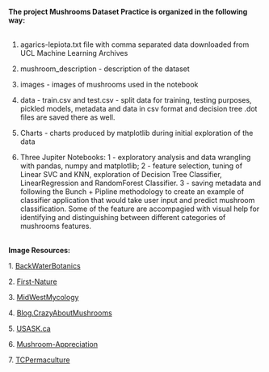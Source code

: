 <b>The project Mushrooms Dataset Practice is organized in the following way: </b><br><br>

1. agarics-lepiota.txt file with comma separated data downloaded from UCL Machine Learning Archives<br>

2. mushroom_description - description of the dataset <br>

3. images - images of mushrooms used in the notebook <br>

4. data - train.csv and test.csv - split data for training, testing purposes, pickled models, metadata and data in csv format and decision tree .dot files are saved there as well. <br>

5. Charts - charts produced by matplotlib during initial exploration of the data <br>

6. Three Jupiter Notebooks: 1 - exploratory analysis and data wrangling with pandas, numpy and matplotlib; 2 - feature selection, tuning of Linear SVC and KNN, exploration of  Decision Tree Classifier, LinearRegression and RandomForest Classifier. 3 - saving metadata and following the Bunch + Pipline methodology to create an example of classifier application that would take user input and predict mushroom classification. Some of the feature are accompagied with visual help for identifying and distinguishing between different categories of mushrooms features. <br><br>


<b>Image Resources:</b><br>

<p>1. <a href=“https://backwaterbotanics.files.wordpress.com/2014/06/8a75c-parts-of-a-mushroom.gif, https://www.google.com/imgres?imgurl=https%3A%2F%2Fbackwaterbotanics.files.wordpress.com%2F2014%2F06%2F8a75c-parts-of-a-mushroom.gif&imgrefurl=https%3A%2F%2Fbackwaterbotanics.wordpress.com%2F2014%2F06%2F17%2Fmedicinal-mushrooms%2F&docid=ZTvynz3LNbye0M&tbnid=VQ4tS7IRvAZ3UM%3A&vet=10ahUKEwjtosXj_-PTAhUG2yYKHeG7AL4QMwhwKEEwQQ..i&w=575&h=377&bih=700&biw=1345&q=what%20is%20veil%20in%20a%20mushroom&ved=0ahUKEwjtosXj_-PTAhUG2yYKHeG7AL4QMwhwKEEwQQ&iact=mrc&uact=8”>BackWaterBotanics</a></p>
<p>2. <a href=“http://www.first-nature.com/fungi/cystoderma-amianthinum.php”>First-Nature</a></p>
<p>3. <a href=“http://www.midwestmycology.org/images/identification%20images/mushroom%20veils.jpg”>MidWestMycology</a></p>
<p>4. <a href=“http://blog.crazyaboutmushrooms.com/identify-agaricus-mushrooms/”>Blog.CrazyAboutMushrooms</a></p>
<p>5. <a href=“https://www.usask.ca/biology/fungi/glossary.html”>USASK.ca</a></p>
<p>6. <a href=“http://www.mushroom-appreciation.com/identify-poisonous-mushrooms.html”>Mushroom-Appreciation</a></p>
<p>7. <a href=“http://tcpermaculture.com/site/2013/08/16/seventy-distinctive-mushrooms-part-three-21-30/”>TCPermaculture</a></p>





